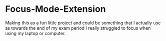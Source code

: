 # Focus-Mode-Extension
Making this as a fun little project and could be something that I actually use as towards the end of my exam period I really struggled to focus when using my laptop or computer.

